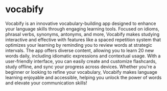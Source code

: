 # vocabify

Vocabify is an innovative vocabulary-building app designed to enhance your language skills through engaging learning tools. Focused on idioms, phrasal verbs, synonyms, antonyms, and more, Vocabify makes studying interactive and effective with features like a spaced repetition system that optimizes your learning by reminding you to review words at strategic intervals. The app offers diverse content, allowing you to learn 20 new words daily, including idiomatic expressions and contextual usage. With a user-friendly interface, you can easily create and customize flashcards, study offline, and sync your progress across devices. Whether you're a beginner or looking to refine your vocabulary, Vocabify makes language learning enjoyable and accessible, helping you unlock the power of words and elevate your communication skills!
